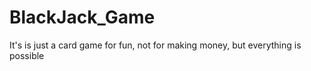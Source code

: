 # BlackJack_Game
It's is just a card game for fun, not for making money, but everything is possible
